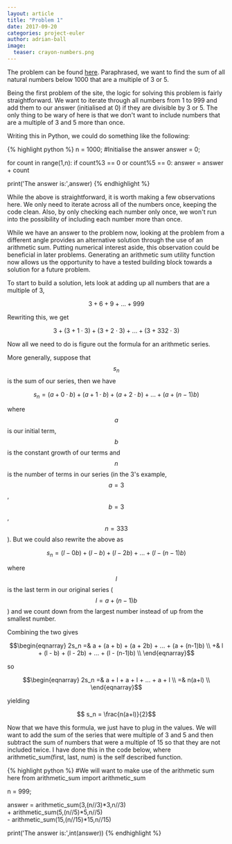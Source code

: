 ```yaml
---
layout: article
title: "Problem 1"
date: 2017-09-20
categories: project-euler
author: adrian-ball
image:
  teaser: crayon-numbers.png
---
```


The problem can be found [here](https://projecteuler.net/problem=1). Paraphrased, we want to find the sum of all natural numbers below 1000 that are a multiple of 3 or 5. 

Being the first problem of the site, the logic for solving this problem is fairly straightforward. We want to iterate through all numbers from 1 to 999 and add them to our answer (initialised at 0) if they are divisible by 3 or 5. The only thing to be wary of here is that we don't want to include numbers that are a multiple of 3 and 5 more than once.

Writing this in Python, we could do something like the following: 

{% highlight python %}
n = 1000; 
#Initialise the answer
answer = 0;

for count in range(1,n):
    if count%3 == 0 or count%5 == 0:
        answer = answer + count
        
print('The answer is:',answer)
{% endhighlight %}

While the above is straightforward, it is worth making a few observations here. We only need to iterate across all of the numbers once, keeping the code clean. Also, by only checking each number only once, we won't run into the possibility of including each number more than once. 

While we have an answer to the problem now, looking at the problem from a different angle provides an alternative solution through the use of an arithmetic sum. Putting numerical interest aside, this observation could be beneficial in later problems. Generating an arithmetic sum utility function now allows us the opportunity to have a tested building block towards a solution for a future problem.

To start to build a solution, lets look at adding up all numbers that are a multiple of 3, 

$$ 3 + 6 + 9 + ... + 999 $$

Rewriting this, we get

$$ 3 + (3+1\cdot3) + (3+2\cdot3) + ... + (3+332\cdot3) $$


Now all we need to do is figure out the formula for an arithmetic series.

More generally, suppose that $$s_n$$ is the sum of our series, then we have

$$ s_n = (a + 0 \cdot b) + (a + 1\cdot b) + (a + 2\cdot b) + ... + (a + (n-1)b)$$

where $$a$$ is our initial term, $$b$$ is the constant growth of our terms and $$n$$ is the number of terms in our series (in the 3's example, $$ a = 3 $$, $$ b = 3 $$, $$ n = 333 $$). But we could also rewrite the above as

$$ s_n = (l - 0b) + (l - b) + (l - 2b) + ... + (l - (n-1)b)$$

where $$l$$ is the last term in our original series ($$l = a + (n-1)b$$) and we count down from the largest number instead of up from the smallest number.

Combining the two gives

$$\begin{eqnarray} 
2s_n =& a + (a + b) + (a + 2b) + ... + (a + (n-1)b)      \\
	 +& l + (l - b) + (l - 2b) + ... + (l - (n-1)b) 	 \\
\end{eqnarray}$$

so 

$$\begin{eqnarray} 
2s_n =& a + l + a + l + ... + a + l     \\
	 =& n(a+l) 	 \\
\end{eqnarray}$$

yielding

$$ s_n = \frac{n(a+l)}{2}$$

Now that we have this formula, we just have to plug in the values. We will want to add the sum of the series that were multiple of 3 and 5 and then subtract the sum of numbers that were a multiple of 15 so that they are not included twice. I have done this in the code below, where arithmetic_sum(first, last, num) is the self described function.

{% highlight python %}
#We will want to make use of the arithmetic sum here
from arithmetic_sum import arithmetic_sum

n = 999; 

answer = arithmetic_sum(3,(n//3)*3,n//3)   \
         + arithmetic_sum(5,(n//5)*5,n//5) \
         - arithmetic_sum(15,(n//15)*15,n//15)

print('The answer is:',int(answer))
{% endhighlight %}




